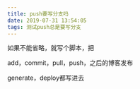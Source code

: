 ```yaml
---
title: push要写分支吗
date: 2019-07-31 13:54:05
tags: 测试push总是要写分支
---
```


如果不能省略，就写个脚本，把

add，commit，pull，push，之后的博客发布

generate，deploy都写进去

